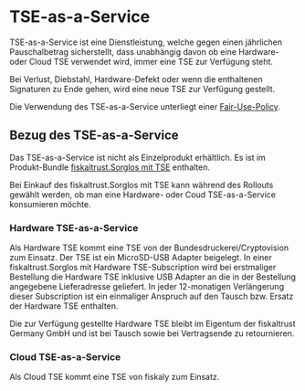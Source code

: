 # TSE-as-a-Service

TSE-as-a-Service ist eine Dienstleistung, welche gegen einen jährlichen Pauschalbetrag sicherstellt, dass unabhängig davon ob eine Hardware- oder Cloud TSE verwendet wird, immer eine TSE zur Verfügung steht.

Bei Verlust, Diebstahl, Hardware-Defekt oder wenn die enthaltenen Signaturen zu Ende gehen, wird eine neue TSE zur Verfügung gestellt.

Die Verwendung des TSE-as-a-Service unterliegt einer [Fair-Use-Policy](../../../for-posoperators/market-de-fair-use-policy.md).

## Bezug des TSE-as-a-Service

Das TSE-as-a-Service ist nicht als Einzelprodukt erhältlich. Es ist im Produkt-Bundle [fiskaltrust.Sorglos mit TSE](../../../for-posdealers/01-produkte/Sorglos-ohne-TSE.md) enthalten.

Bei Einkauf des fiskaltrust.Sorglos mit TSE kann während des Rollouts gewählt werden, ob man eine Hardware- oder Coud TSE-as-a-Service konsumieren möchte.

### Hardware TSE-as-a-Service

Als Hardware TSE kommt eine TSE von der Bundesdruckerei/Cryptovision zum Einsatz. Der TSE ist ein MicroSD-USB Adapter beigelegt. In einer fiskaltrust.Sorglos mit Hardware TSE-Subscription wird bei erstmaliger Bestellung die Hardware TSE inklusive USB Adapter an die in der Bestellung angegebene Lieferadresse geliefert. In jeder 12-monatigen Verlängerung dieser Subscription ist ein einmaliger Anspruch auf den Tausch bzw. Ersatz der Hardware TSE enthalten. 

Die zur Verfügung gestellte Hardware TSE bleibt im Eigentum der fiskaltrust Germany GmbH und ist bei Tausch sowie bei Vertragsende zu retournieren.

### Cloud TSE-as-a-Service

Als Cloud TSE kommt eine TSE von fiskaly zum Einsatz.